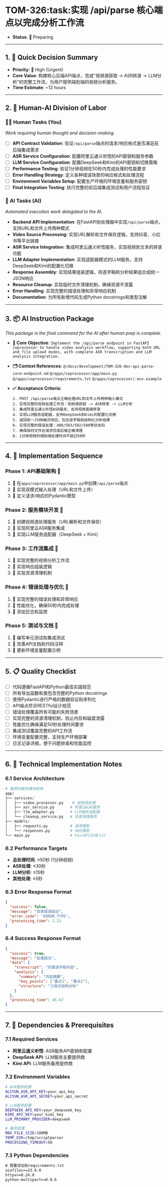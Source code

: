 # TOM-326:task:实现 /api/parse 核心端点以完成分析工作流

- **Status**: 🔄 Preparing

---

## 1. 🎯 Quick Decision Summary
- **Priority**: 🔴 High (Urgent)
- **Core Value**: 构建核心后端API端点，完成"视频源获取 -> ASR转录 -> LLM分析"的完整工作流，为用户提供端到端的视频分析服务。
- **Time Estimate**: ~12 hours

---

## 2. 🔑 Human-AI Division of Labor

### 👨‍💼 Human Tasks (You)
*Work requiring human thought and decision-making.*
- [ ] **API Contract Validation**: 验证`/api/parse`端点的请求/响应格式是否满足前后端集成需求
- [ ] **ASR Service Configuration**: 配置阿里云通义听悟的API密钥和服务参数
- [ ] **LLM Service Configuration**: 配置DeepSeek和Kimi的API密钥和切换策略
- [ ] **Performance Testing**: 验证1分钟视频在50秒内完成处理的性能要求
- [ ] **Error Handling Strategy**: 定义各种错误场景的响应格式和处理流程
- [ ] **Environment Variables Setup**: 配置生产环境的环境变量和服务密钥
- [ ] **Final Integration Testing**: 执行完整的前后端集成测试和用户流程验证

### 🤖 AI Tasks (AI)
*Automated execution work delegated to the AI.*
- **Backend API Implementation**: 在FastAPI协处理器中实现`/api/parse`端点，支持URL和文件上传两种模式
- **Video Source Processing**: 实现URL解析和文件保存逻辑，支持抖音、小红书等平台链接
- **ASR Service Integration**: 集成阿里云通义听悟服务，实现视频到文本的转录功能
- **LLM Adapter Implementation**: 实现适配器模式的LLM服务，支持DeepSeek和Kimi的配置化切换
- **Response Assembly**: 实现结果组装逻辑，将逐字稿和分析结果组合成统一JSON响应
- **Resource Cleanup**: 实现临时文件清理机制，确保资源不泄露
- **Error Handling**: 实现完整的错误处理和异常响应机制
- **Documentation**: 为所有新增代码生成Python docstrings和类型注解

---

## 3. 📦 AI Instruction Package
*This package is the final command for the AI after human prep is complete.*

- **🎯 Core Objective**:
  `Implement the /api/parse endpoint in FastAPI coprocessor to handle video analysis workflow, supporting both URL and file upload modes, with complete ASR transcription and LLM analysis integration.`

- **🗂️ Context References**:
  `@/docs/development/TOM-326-dev-api-parse-core-endpoint.md`
  `@/apps/coprocessor/app/main.py`
  `@/apps/coprocessor/requirements.txt`
  `@/apps/coprocessor/.env.example`

- **✅ Acceptance Criteria**:
  ```
  1. POST /api/parse端点正确处理URL和文件上传两种输入模式
  2. 实现完整的视频处理工作流：视频源获取 -> ASR转录 -> LLM分析
  3. 集成阿里云通义听悟ASR服务，支持视频直接转录
  4. 实现LLM服务适配器，支持DeepSeek和Kimi的配置化切换
  5. 返回统一JSON格式响应，包含逐字稿和结构化分析结果
  6. 实现完整的错误处理：400/503/502/500等状态码
  7. 确保临时文件在请求完成后被正确清理
  8. 1分钟视频的端到端处理时间不超过50秒
  ```

---

## 4. 🚀 Implementation Sequence

### Phase 1: API基础架构 🔄
1. 🔄 在`apps/coprocessor/app/main.py`中创建`/api/parse`端点
2. 🔄 实现双模式输入处理（URL和文件上传）
3. 🔄 定义请求/响应的Pydantic模型

### Phase 2: 服务模块开发 🔄
1. 🔄 创建视频源处理服务（URL解析和文件保存）
2. 🔄 实现阿里云ASR服务集成
3. 🔄 实现LLM服务适配器（DeepSeek + Kimi）

### Phase 3: 工作流集成 🔄
1. 🔄 实现完整的视频分析工作流
2. 🔄 实现响应组装逻辑
3. 🔄 实现资源清理机制

### Phase 4: 错误处理与优化 🔄
1. 🔄 实现完整的错误处理和异常响应
2. 🔄 性能优化，确保50秒内完成处理
3. 🔄 添加日志和监控

### Phase 5: 测试与文档 🔄
1. 🔄 编写单元测试和集成测试
2. 🔄 完善API文档和代码注释
3. 🔄 更新环境变量配置示例

---

## 5. 📋 Quality Checklist

- [ ] 代码遵循FastAPI和Python最佳实践规范
- [ ] 所有导出函数和类包含完整的Python docstrings
- [ ] 使用Pydantic进行严格的数据验证和序列化
- [ ] API端点符合RESTful设计规范
- [ ] 错误处理覆盖所有可能的失败场景
- [ ] 实现完整的资源清理机制，防止内存和磁盘泄露
- [ ] 性能优化确保满足50秒处理时间要求
- [ ] 集成测试覆盖完整的API工作流
- [ ] 环境变量配置完整，支持生产环境部署
- [ ] 日志记录详细，便于问题排查和性能监控

---

## 6. 🔧 Technical Implementation Notes

### 6.1 Service Architecture
```python
# 推荐的服务模块结构
app/
├── services/
│   ├── video_processor.py    # 视频源处理
│   ├── asr_service.py       # 阿里云ASR服务
│   ├── llm_adapter.py       # LLM服务适配器
│   └── cleanup_service.py   # 资源清理服务
├── models/
│   ├── requests.py          # 请求模型
│   └── responses.py         # 响应模型
└── main.py                  # FastAPI应用入口
```

### 6.2 Performance Targets
- **总处理时间**: ≤50秒 (1分钟视频)
- **ASR处理**: ≤30秒
- **LLM分析**: ≤15秒
- **其他处理**: ≤5秒

### 6.3 Error Response Format
```json
{
  "success": false,
  "message": "具体错误描述",
  "error_code": "ERROR_TYPE",
  "processing_time": 1.23
}
```

### 6.4 Success Response Format
```json
{
  "success": true,
  "message": "处理成功",
  "data": {
    "transcript": "完整逐字稿内容",
    "analysis": {
      "summary": "内容摘要",
      "key_points": ["要点1", "要点2"],
      "structure": "三段式结构分析"
    }
  },
  "processing_time": 45.67
}
```

---

## 7. 🎯 Dependencies & Prerequisites

### 7.1 Required Services
- **阿里云通义听悟**: ASR服务API密钥和配置
- **DeepSeek API**: LLM服务主要提供商
- **Kimi API**: LLM服务备用提供商

### 7.2 Environment Variables
```bash
# ASR服务配置
ALIYUN_ASR_API_KEY=your_api_key
ALIYUN_ASR_API_SECRET=your_api_secret

# LLM服务配置
DEEPSEEK_API_KEY=your_deepseek_key
KIMI_API_KEY=your_kimi_key
LLM_PRIMARY_PROVIDER=deepseek

# 服务配置
MAX_FILE_SIZE=100MB
TEMP_DIR=/tmp/scriptparser
PROCESSING_TIMEOUT=50
```

### 7.3 Python Dependencies
```txt
# 需要添加到requirements.txt
aiofiles>=23.0.0
httpx>=0.24.0
python-multipart>=0.0.6
```